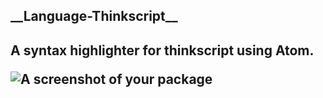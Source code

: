 <h2> __Language-Thinkscript__ <h2/>

A syntax highlighter for thinkscript using Atom.

![A screenshot of your package](https://f.cloud.github.com/assets/69169/2290250/c35d867a-a017-11e3-86be-cd7c5bf3ff9b.gif)
